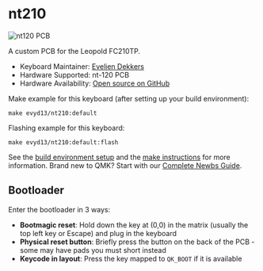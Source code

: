 # nt210

![nt120 PCB](https://i.imgur.com/DZAfoOlh.jpg)

A custom PCB for the Leopold FC210TP.

* Keyboard Maintainer: [Evelien Dekkers](https://github.com/evyd13)
* Hardware Supported: nt-120 PCB
* Hardware Availability: [Open source on GitHub](https://github.com/evyd13/nt-series/tree/main/nt-210)

Make example for this keyboard (after setting up your build environment):

    make evyd13/nt210:default

Flashing example for this keyboard:

    make evyd13/nt210:default:flash

See the [build environment setup](https://docs.qmk.fm/#/getting_started_build_tools) and the [make instructions](https://docs.qmk.fm/#/getting_started_make_guide) for more information. Brand new to QMK? Start with our [Complete Newbs Guide](https://docs.qmk.fm/#/newbs).

## Bootloader

Enter the bootloader in 3 ways:

* **Bootmagic reset**: Hold down the key at (0,0) in the matrix (usually the top left key or Escape) and plug in the keyboard
* **Physical reset button**: Briefly press the button on the back of the PCB - some may have pads you must short instead
* **Keycode in layout**: Press the key mapped to `QK_BOOT` if it is available
